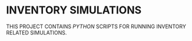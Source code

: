 # INVENTORY SIMULATIONS

THIS PROJECT CONTAINS *PYTHON* SCRIPTS FOR RUNNING INVENTORY RELATED SIMULATIONS.